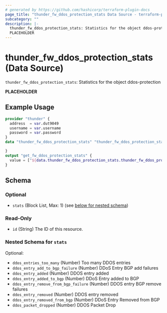 ```yaml
---
# generated by https://github.com/hashicorp/terraform-plugin-docs
page_title: "thunder_fw_ddos_protection_stats Data Source - terraform-provider-thunder"
subcategory: ""
description: |-
  thunder_fw_ddos_protection_stats: Statistics for the object ddos-protection
  PLACEHOLDER
---
```


# thunder_fw_ddos_protection_stats (Data Source)

`thunder_fw_ddos_protection_stats`: Statistics for the object ddos-protection

__PLACEHOLDER__

## Example Usage

```terraform
provider "thunder" {
  address  = var.dut9049
  username = var.username
  password = var.password
}
data "thunder_fw_ddos_protection_stats" "thunder_fw_ddos_protection_stats" {

}
output "get_fw_ddos_protection_stats" {
  value = ["${data.thunder_fw_ddos_protection_stats.thunder_fw_ddos_protection_stats}"]
}
```

<!-- schema generated by tfplugindocs -->
## Schema

### Optional

- `stats` (Block List, Max: 1) (see [below for nested schema](#nestedblock--stats))

### Read-Only

- `id` (String) The ID of this resource.

<a id="nestedblock--stats"></a>
### Nested Schema for `stats`

Optional:

- `ddos_entries_too_many` (Number) Too many DDOS entries
- `ddos_entry_add_to_bgp_failure` (Number) DDoS Entry BGP add failures
- `ddos_entry_added` (Number) DDOS entry added
- `ddos_entry_added_to_bgp` (Number) DDoS Entry added to BGP
- `ddos_entry_remove_from_bgp_failure` (Number) DDOS entry BGP remove failures
- `ddos_entry_removed` (Number) DDOS entry removed
- `ddos_entry_removed_from_bgp` (Number) DDoS Entry Removed from BGP
- `ddos_packet_dropped` (Number) DDOS Packet Drop


